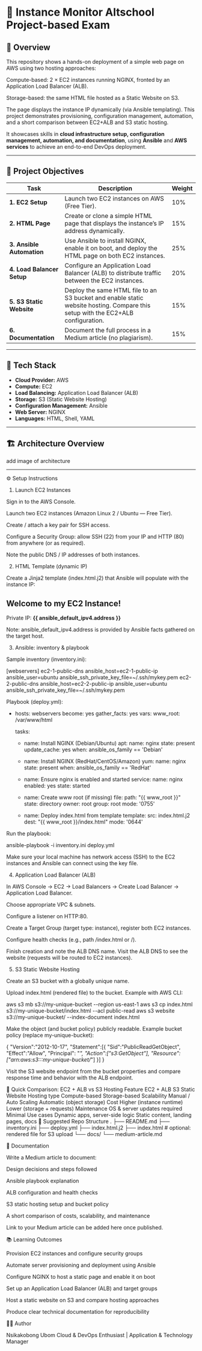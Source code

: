 # 🚀 Instance Monitor Altschool Project-based Exam

## 📘 Overview  
This repository shows a hands-on deployment of a simple web page on AWS using two hosting approaches:

Compute-based: 2 × EC2 instances running NGINX, fronted by an Application Load Balancer (ALB).

Storage-based: the same HTML file hosted as a Static Website on S3.

The page displays the instance IP dynamically (via Ansible templating). This project demonstrates provisioning, configuration management, automation, and a short comparison between EC2+ALB and S3 static hosting.

It showcases skills in **cloud infrastructure setup, configuration management, automation, and documentation**, using **Ansible** and **AWS services** to achieve an end-to-end DevOps deployment.  

---

## 🎯 Project Objectives  
| Task | Description | Weight |
|------|--------------|--------|
| **1. EC2 Setup** | Launch two EC2 instances on AWS (Free Tier). | 10% |
| **2. HTML Page** | Create or clone a simple HTML page that displays the instance’s IP address dynamically. | 15% |
| **3. Ansible Automation** | Use Ansible to install NGINX, enable it on boot, and deploy the HTML page on both EC2 instances. | 25% |
| **4. Load Balancer Setup** | Configure an Application Load Balancer (ALB) to distribute traffic between the EC2 instances. | 20% |
| **5. S3 Static Website** | Deploy the same HTML file to an S3 bucket and enable static website hosting. Compare this setup with the EC2+ALB configuration. | 15% |
| **6. Documentation** | Document the full process in a Medium article (no plagiarism). | 15% |

---

## 🧰 Tech Stack  
- **Cloud Provider:** AWS  
- **Compute:** EC2  
- **Load Balancing:** Application Load Balancer (ALB)  
- **Storage:** S3 (Static Website Hosting)  
- **Configuration Management:** Ansible  
- **Web Server:** NGINX  
- **Languages:** HTML, Shell, YAML  

---

## 🏗️ Architecture Overview  

add image of architecture


---

⚙️ Setup Instructions
1. Launch EC2 Instances

Sign in to the AWS Console.

Launch two EC2 instances (Amazon Linux 2 / Ubuntu — Free Tier).

Create / attach a key pair for SSH access.

Configure a Security Group: allow SSH (22) from your IP and HTTP (80) from anywhere (or as required).

Note the public DNS / IP addresses of both instances.

2. HTML Template (dynamic IP)

Create a Jinja2 template (index.html.j2) that Ansible will populate with the instance IP:

<!doctype html>
<html>
  <head>
    <meta charset="utf-8">
    <title>EC2 Instance Info</title>
  </head>
  <body>
    <h2>Welcome to my EC2 Instance!</h2>
    <p>Private IP: <strong>{{ ansible_default_ipv4.address }}</strong></p>
  </body>
</html>


Note: ansible_default_ipv4.address is provided by Ansible facts gathered on the target host.

3. Ansible: inventory & playbook

Sample inventory (inventory.ini):

[webservers]
ec2-1-public-dns ansible_host=ec2-1-public-ip ansible_user=ubuntu ansible_ssh_private_key_file=~/.ssh/mykey.pem
ec2-2-public-dns ansible_host=ec2-2-public-ip ansible_user=ubuntu ansible_ssh_private_key_file=~/.ssh/mykey.pem


Playbook (deploy.yml):

- hosts: webservers
  become: yes
  gather_facts: yes
  vars:
    www_root: /var/www/html

  tasks:
    - name: Install NGINX (Debian/Ubuntu)
      apt:
        name: nginx
        state: present
        update_cache: yes
      when: ansible_os_family == 'Debian'

    - name: Install NGINX (RedHat/CentOS/Amazon)
      yum:
        name: nginx
        state: present
      when: ansible_os_family == 'RedHat'

    - name: Ensure nginx is enabled and started
      service:
        name: nginx
        enabled: yes
        state: started

    - name: Create www root (if missing)
      file:
        path: "{{ www_root }}"
        state: directory
        owner: root
        group: root
        mode: '0755'

    - name: Deploy index.html from template
      template:
        src: index.html.j2
        dest: "{{ www_root }}/index.html"
        mode: '0644'


Run the playbook:

ansible-playbook -i inventory.ini deploy.yml


Make sure your local machine has network access (SSH) to the EC2 instances and Ansible can connect using the key file.

4. Application Load Balancer (ALB)

In AWS Console → EC2 → Load Balancers → Create Load Balancer → Application Load Balancer.

Choose appropriate VPC & subnets.

Configure a listener on HTTP:80.

Create a Target Group (target type: instance), register both EC2 instances.

Configure health checks (e.g., path /index.html or /).

Finish creation and note the ALB DNS name. Visit the ALB DNS to see the website (requests will be routed to EC2 instances).

5. S3 Static Website Hosting

Create an S3 bucket with a globally unique name.

Upload index.html (rendered file) to the bucket. Example with AWS CLI:

aws s3 mb s3://my-unique-bucket --region us-east-1
aws s3 cp index.html s3://my-unique-bucket/index.html --acl public-read
aws s3 website s3://my-unique-bucket/ --index-document index.html


Make the object (and bucket policy) publicly readable. Example bucket policy (replace my-unique-bucket):

{
  "Version":"2012-10-17",
  "Statement":[{
    "Sid":"PublicReadGetObject",
    "Effect":"Allow",
    "Principal": "*",
    "Action":["s3:GetObject"],
    "Resource":["arn:aws:s3:::my-unique-bucket/*"]
  }]
}


Visit the S3 website endpoint from the bucket properties and compare response time and behavior with the ALB endpoint.

🧠 Quick Comparison: EC2 + ALB vs S3 Hosting
Feature	EC2 + ALB	S3 Static Website
Hosting type	Compute-based	Storage-based
Scalability	Manual / Auto Scaling	Automatic (object storage)
Cost	Higher (instance runtime)	Lower (storage + requests)
Maintenance	OS & server updates required	Minimal
Use cases	Dynamic apps, server-side logic	Static content, landing pages, docs
📁 Suggested Repo Structure
.
├── README.md
├── inventory.ini
├── deploy.yml
├── index.html.j2
├── index.html            # optional: rendered file for S3 upload
└── docs/
    └── medium-article.md

📝 Documentation

Write a Medium article to document:

Design decisions and steps followed

Ansible playbook explanation

ALB configuration and health checks

S3 static hosting setup and bucket policy

A short comparison of costs, scalability, and maintenance

Link to your Medium article can be added here once published.

📚 Learning Outcomes

Provision EC2 instances and configure security groups

Automate server provisioning and deployment using Ansible

Configure NGINX to host a static page and enable it on boot

Set up an Application Load Balancer (ALB) and target groups

Host a static website on S3 and compare hosting approaches

Produce clear technical documentation for reproducibility

👨‍💻 Author

Nsikakobong Ubom
Cloud & DevOps Enthusiast | Application & Technology Manager

